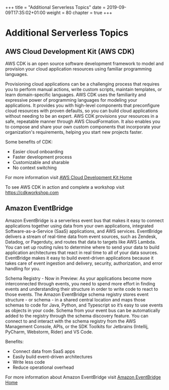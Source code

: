 +++
title = "Additional Serverless Topics"
date = 2019-09-09T17:35:02+01:00
weight = 80
chapter = true
+++

# Additional Serverless Topics

## AWS Cloud Development Kit (AWS CDK)

AWS CDK is an open source software development framework to model and provision your cloud application resources using familiar programming languages.

Provisioning cloud applications can be a challenging process that requires you to perform manual actions, write custom scripts, maintain templates, or learn domain-specific languages. AWS CDK uses the familiarity and expressive power of programming languages for modeling your applications. It provides you with high-level components that preconfigure cloud resources with proven defaults, so you can build cloud applications without needing to be an expert. AWS CDK provisions your resources in a safe, repeatable manner through AWS CloudFormation. It also enables you to compose and share your own custom components that incorporate your organization's requirements, helping you start new projects faster.

Some benefits of CDK:

* Easier cloud onboarding
* Faster development process
* Customizable and sharable 
* No context switching

For more information visit [AWS Cloud Development Kit Home](https://aws.amazon.com/cdk/)

To see AWS CDK in action and complete a workshop visit https://cdkworkshop.com

## Amazon EventBridge

Amazon EventBridge is a serverless event bus that makes it easy to connect applications together using data from your own applications, integrated Software-as-a-Service (SaaS) applications, and AWS services. EventBridge delivers a stream of real-time data from event sources, such as Zendesk, Datadog, or Pagerduty, and routes that data to targets like AWS Lambda. You can set up routing rules to determine where to send your data to build application architectures that react in real time to all of your data sources. EventBridge makes it easy to build event-driven applications because it takes care of event ingestion and delivery, security, authorization, and error handling for you.

Schema Registry - Now in Preview: As your applications become more interconnected through events, you need to spend more effort in finding events and understanding their structure in order to write code to react to those events. The Amazon EventBridge schema registry stores event structure - or schema - in a shared central location and maps those schemas to code for Java, Python, and Typescript so it’s easy to use events as objects in your code. Schema from your event bus can be automatically added to the registry through the schema discovery feature. You can connect to and interact with the schema registry from the AWS Management Console, APIs, or the SDK Toolkits for Jetbrains (Intellij, PyCharm, Webstorm, Rider) and VS Code.

Benefits:

* Connect data from SaaS apps
* Easily build event-driven architectures
* Write less code
* Reduce operational overhead

For more information about Amazon EventBridge visit [Amazon EventBridge Home](https://aws.amazon.com/eventbridge/)